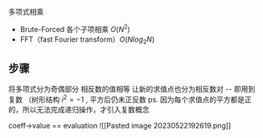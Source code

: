 多项式相乘
- Brute-Forced 各个子项相乘 $O(N^2)$
- FFT（fast Fourier transform）$O(Nlog_2{N})$

## 步骤

将多项式分为奇偶部分
相反数的值相等
让新的求值点也分为相反数对  -- 即用到复数   （树形结构 $i^2 = -1$  , 平方后仍未正反数
ps. 因为每个求值点的平方都是正的，所以无法完成递归操作，才引入复数概念


coeff->value  == evaluation
![[Pasted image 20230522192619.png]]